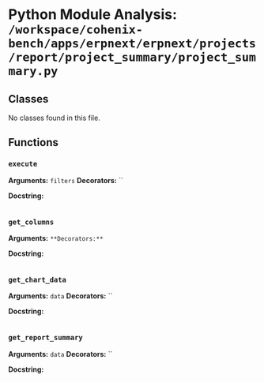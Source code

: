 # Python Module Analysis: `/workspace/cohenix-bench/apps/erpnext/erpnext/projects/report/project_summary/project_summary.py`

## Classes

No classes found in this file.


## Functions

### `execute`
**Arguments:** `filters`
**Decorators:** ``

**Docstring:**
```

```
### `get_columns`
**Arguments:** ``
**Decorators:** ``

**Docstring:**
```

```
### `get_chart_data`
**Arguments:** `data`
**Decorators:** ``

**Docstring:**
```

```
### `get_report_summary`
**Arguments:** `data`
**Decorators:** ``

**Docstring:**
```

```

